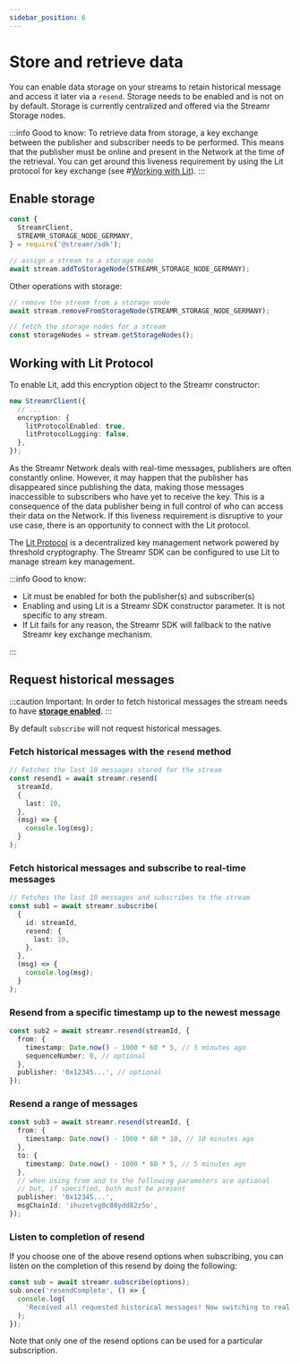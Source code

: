 ```yaml
---
sidebar_position: 6
---
```


# Store and retrieve data

You can enable data storage on your streams to retain historical message and access it later via a `resend`. Storage needs to be enabled and is not on by default. Storage is currently centralized and offered via the Streamr Storage nodes.

:::info Good to know:
To retrieve data from storage, a key exchange between the publisher and subscriber needs to be performed. This means that the publisher must be online and present in the Network at the time of the retrieval. You can get around this liveness requirement by using the Lit protocol for key exchange (see #[Working with Lit](#working-with-lit-protocol)).
:::

## Enable storage

```ts
const {
  StreamrClient,
  STREAMR_STORAGE_NODE_GERMANY,
} = require('@streamr/sdk');

// assign a stream to a storage node
await stream.addToStorageNode(STREAMR_STORAGE_NODE_GERMANY);
```

Other operations with storage:

```ts
// remove the stream from a storage node
await stream.removeFromStorageNode(STREAMR_STORAGE_NODE_GERMANY);

// fetch the storage nodes for a stream
const storageNodes = stream.getStorageNodes();
```

## Working with Lit Protocol

To enable Lit, add this encryption object to the Streamr constructor:

```ts
new StreamrClient({
  // ...
  encryption: {
    litProtocolEnabled: true,
    litProtocolLogging: false,
  },
});
```

As the Streamr Network deals with real-time messages, publishers are often constantly online. However, it may happen that the publisher has disappeared since publishing the data, making those messages inaccessible to subscribers who have yet to receive the key. This is a consequence of the data publisher being in full control of who can access their data on the Network. If this liveness requirement is disruptive to your use case, there is an opportunity to connect with the Lit protocol.

The [Lit Protocol](https://litprotocol.com) is a decentralized key management network powered by threshold cryptography. The Streamr SDK can be configured to use Lit to manage stream key management.

:::info Good to know:

- Lit must be enabled for both the publisher(s) and subscriber(s)
- Enabling and using Lit is a Streamr SDK constructor parameter. It is not specific to any stream.
- If Lit fails for any reason, the Streamr SDK will fallback to the native Streamr key exchange mechanism.

:::

## Request historical messages

:::caution Important:
In order to fetch historical messages the stream needs to have **[storage enabled](#enable-storage)**.
:::

By default `subscribe` will not request historical messages.

### Fetch historical messages with the `resend` method

```ts
// Fetches the last 10 messages stored for the stream
const resend1 = await streamr.resend(
  streamId,
  {
    last: 10,
  },
  (msg) => {
    console.log(msg);
  }
);
```

### Fetch historical messages and subscribe to real-time messages

```ts
// Fetches the last 10 messages and subscribes to the stream
const sub1 = await streamr.subscribe(
  {
    id: streamId,
    resend: {
      last: 10,
    },
  },
  (msg) => {
    console.log(msg);
  }
);
```

### Resend from a specific timestamp up to the newest message

```ts
const sub2 = await streamr.resend(streamId, {
  from: {
    timestamp: Date.now() - 1000 * 60 * 5, // 5 minutes ago
    sequenceNumber: 0, // optional
  },
  publisher: '0x12345...', // optional
});
```

### Resend a range of messages

```ts
const sub3 = await streamr.resend(streamId, {
  from: {
    timestamp: Date.now() - 1000 * 60 * 10, // 10 minutes ago
  },
  to: {
    timestamp: Date.now() - 1000 * 60 * 5, // 5 minutes ago
  },
  // when using from and to the following parameters are optional
  // but, if specified, both must be present
  publisher: '0x12345...',
  msgChainId: 'ihuzetvg0c88ydd82z5o',
});
```

### Listen to completion of resend

If you choose one of the above resend options when subscribing, you can listen on the completion of this resend by doing the following:

```ts
const sub = await streamr.subscribe(options);
sub.once('resendComplete', () => {
  console.log(
    'Received all requested historical messages! Now switching to real time!'
  );
});
```

Note that only one of the resend options can be used for a particular subscription.
